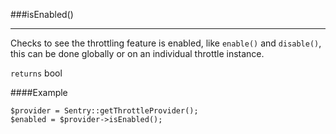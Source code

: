 <a id="isEnabled"></a>
###isEnabled()

----------

Checks to see the throttling feature is enabled, like `enable()` and `disable()`, this can be done globally or on an individual throttle instance.

`returns` bool

####Example

	$provider = Sentry::getThrottleProvider();
	$enabled = $provider->isEnabled();